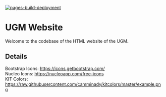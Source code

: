 [![pages-build-deployment](https://github.com/upgrademobility/ugm_website/actions/workflows/pages/pages-build-deployment/badge.svg)](https://github.com/upgrademobility/ugm_website/actions/workflows/pages/pages-build-deployment)

# UGM Website

Welcome to the codebase of the HTML website of the UGM. 

## Details

Bootstrap Icons: https://icons.getbootstrap.com/    
Nucleo Icons: https://nucleoapp.com/free-icons    
KIT Colors: https://raw.githubusercontent.com/camminady/kitcolors/master/example.png

